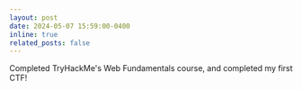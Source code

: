 ```yaml
---
layout: post
date: 2024-05-07 15:59:00-0400
inline: true
related_posts: false
---
```


Completed TryHackMe's Web Fundamentals course, and completed my first CTF!
